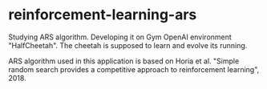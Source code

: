 # reinforcement-learning-ars
 
Studying ARS algorithm. Developing it on Gym OpenAI environment "HalfCheetah".
The cheetah is supposed to learn and evolve its running.

ARS algorithm used in this application is based on Horia et al. "Simple random 
search provides a competitive approach to reinforcement learning", 2018.
